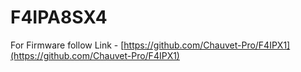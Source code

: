 # F4IPA8SX4

For Firmware follow Link - [https://github.com/Chauvet-Pro/F4IPX1](https://github.com/Chauvet-Pro/F4IPX1)
